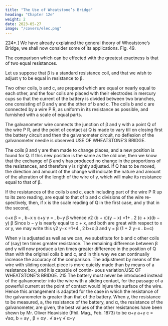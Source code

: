 ```yaml
---
title: "The Use of Wheatstone’s Bridge"
heading: "Chapter 12e"
weight: 2
date: 2023-05-27
image: "/covers/elec.png"
---
```



224*.] We have already explained the general theory of Wheatstone’s
Bridge, we shall now consider some of its applications.
Fig. 49.

The comparison which can be effected with the greatest exactness is that
of two equal resistances.

Let us suppose that β is a standard resistance coil, and that we wish to
adjust γ to be equal in resistance to β.

Two other coils, b and c, are prepared which are equal or nearly equal
to each other, and the four coils are placed with their electrodes in mercury
cups so that the current of the battery is divided between two branches, one
consisting of β and γ and the other of b and c. The coils b and c are connected
by a wire P R, as uniform in its resistance as possible, and furnished with a
scale of equal parts.

The galvanometer wire connects the junction of β and γ with a point Q of
the wire P R, and the point of contact at Q is made to vary till on closing
first the battery circuit and then the galvanometer circuit, no deflexion of the
galvanometer needle is observed.USE OF WHEATSTONE’S BRIDGE.

The coils β and γ are then made to change places, and a new position is
found for Q. If this new position is the same as the old one, then we know
that the exchange of β and γ has produced no change in the proportions of
the resistances, and therefore γ is rightly adjusted. If Q has to be moved, the
direction and amount of the change will indicate the nature and amount of
the alteration of the length of the wire of γ, which will make its resistance
equal to that of β.

If the resistances of the coils b and c, each including part of the wire P R
up to its zero reading, are equal to that of b and c divisions of the wire re-
spectively, then, if x is the scale reading of Q in the first case, and y that in
the second,

c+x β
= ,
b−x γ
c+y γ
= ,
b−y β
whence
γ2
(b + c)(y − x)
=1+
.
2
(c + x)(b − y)
β
Since b − y is nearly equal to c + x, and both are great with respect to x
or y, we may write this
γ2
y−x
=1+4
,
2
b+c
β
and
γ = β (1 + 2
y−x
.
b+c)

When γ is adjusted as well as we can, we substitute for b and c other coils
of (say) ten times greater resistance.
The remaining difference between β and γ will now produce a ten times
greater difference in the position of Q than with the original coils b and c,
and in this way we can continually increase the accuracy of the comparison.
The adjustment by means of the wire with sliding contact piece is more
quickly made than by means of a resistance box, and it is capable of contin-
uous variation.USE OF WHEATSTONE’S BRIDGE.
215
The battery must never be introduced instead of the galvanometer into the
wire with a sliding contact, for the passage of a powerful current at the point
of contact would injure the surface of the wire. Hence this arrangement is
adapted for the case in which the resistance of the galvanometer is greater
than that of the battery.
When γ, the resistance to be measured, a, the resistance of the battery, and
α, the resistance of the galvanometer, are given, the best values of the other
resistances have been shewn by Mr. Oliver Heaviside (Phil. Mag., Feb. 1873)
to be
α+γ
a+γ
c = √aα,
b = aγ
,
β = αγ
.
√ a+γ
√ α+γ


